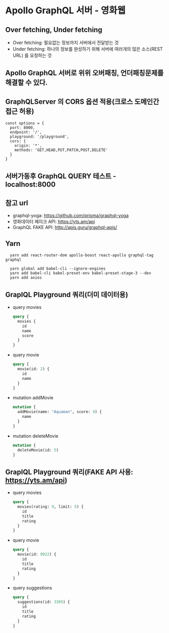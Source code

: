 # Apollo GraphQL 서버 - 영화웹

## Over fetching, Under fetching

- Over fetching: 필요없는 정보까지 서버에서 전달받는 것
- Under fetching: 하나의 정보를 완성하기 위해 서버에 여러개의 많은 소스(REST URL) 를 요청하는 것

## Apollo GraphQL 서버로 위위 오버패칭, 언더패칭문제를 해결할 수 있다.

## GraphQLServer 의 CORS 옵션 적용(크로스 도메인간 접근 허용)

```JS
const options = {
  port: 8000,
  endpoint: '/',
  playground: '/playground',
  cors: {
    origin: '*',
    methods: 'GET,HEAD,PUT,PATCH,POST,DELETE'
  }
}
```

## 서버가동후 GraphQL QUERY 테스트 - localhost:8000

## 참고 url

- graphql-yoga: https://github.com/prisma/graphql-yoga
- 영화데이터 페이크 API: https://yts.am/api
- GraphQL FAKE API: http://apis.guru/graphql-apis/

## Yarn

```
  yarn add react-router-dom apollo-boost react-apollo graphql-tag graphql

  yarn global add babel-cli --ignore-engines
  yarn add babel-cli babel-preset-env babel-preset-stage-3 --dev
  yarn add axios
```

## GraplQL Playground 쿼리(더미 데이터용)

- query movies

  ```graphql
  query {
    movies {
      id
      name
      score
    }
  }
  ```

- query movie

  ```graphql
  query {
    movie(id: 2) {
      id
      name
    }
  }
  ```

- mutation addMovie

  ```graphql
  mutation {
    addMovie(name: "Aquaman", score: 9) {
      name
    }
  }
  ```

- mutation deleteMovie

  ```graphql
  mutation {
    deleteMovie(id: 5)
  }
  ```

## GraplQL Playground 쿼리(FAKE API 사용: https://yts.am/api)

- query movies

  ```graphql
  query {
    movies(rating: 9, limit: 5) {
      id
      title
      rating
    }
  }
  ```

- query movie

  ```graphql
  query {
    movie(id: 9922) {
      id
      title
      rating
    }
  }
  ```

- query suggestions

  ```graphql
  query {
    suggestions(id: 3305) {
      id
      title
      rating
    }
  }
  ```
